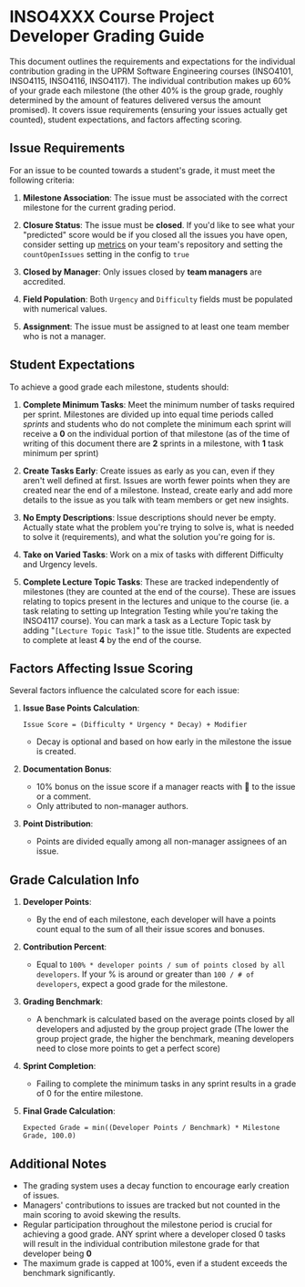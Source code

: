 # INSO4XXX Course Project Developer Grading Guide

This document outlines the requirements and expectations for the individual contribution grading in the UPRM Software Engineering courses (INSO4101, INSO4115, INSO4116, INSO4117). The individual contribution makes up 60% of your grade each milestone (the other 40% is the group grade, roughly determined by the amount of features delivered versus the amount promised). It covers issue requirements (ensuring your issues actually get counted), student expectations, and factors affecting scoring.

## Issue Requirements

For an issue to be counted towards a student's grade, it must meet the following criteria:

1. **Milestone Association**: The issue must be associated with the correct milestone for the current grading period.

2. **Closure Status**:
   The issue must be **closed**. If you'd like to see what your "predicted" score would be if you closed all the issues you have open, consider setting up [metrics](https://github.com/Poggecci/INSO-GH-API-QUERY) on your team's repository and setting the `countOpenIssues` setting in the config to `true`

3. **Closed by Manager**: Only issues closed by **team managers** are accredited.

4. **Field Population**: Both `Urgency` and `Difficulty` fields must be populated with numerical values.

5. **Assignment**: The issue must be assigned to at least one team member who is not a manager.

## Student Expectations

To achieve a good grade each milestone, students should:

1. **Complete Minimum Tasks**: Meet the minimum number of tasks required per sprint. Milestones are divided up into equal time periods called _sprints_ and students who do not complete the minimum each sprint will receive a **0** on the individual portion of that milestone (as of the time of writing of this document there are **2** sprints in a milestone, with **1** task minimum per sprint)

2. **Create Tasks Early**: Create issues as early as you can, even if they aren't well defined at first. Issues are worth fewer points when they are created near the end of a milestone. Instead, create early and add more details to the issue as you talk with team members or get new insights.

3. **No Empty Descriptions**: Issue descriptions should never be empty. Actually state what the problem you're trying to solve is, what is needed to solve it (requirements), and what the solution you're going for is.

4. **Take on Varied Tasks**: Work on a mix of tasks with different Difficulty and Urgency levels.

5. **Complete Lecture Topic Tasks**: These are tracked independently of milestones (they are counted at the end of the course). These are issues relating to topics present in the lectures and unique to the course (ie. a task relating to setting up Integration Testing while you're taking the INSO4117 course). You can mark a task as a Lecture Topic task by adding "`[Lecture Topic Task]`" to the issue title. Students are expected to complete at least **4** by the end of the course.

## Factors Affecting Issue Scoring

Several factors influence the calculated score for each issue:

1. **Issue Base Points Calculation**:

   ```
   Issue Score = (Difficulty * Urgency * Decay) + Modifier
   ```

   - Decay is optional and based on how early in the milestone the issue is created.

2. **Documentation Bonus**:

   - 10% bonus on the issue score if a manager reacts with 🎉 to the issue or a comment.
   - Only attributed to non-manager authors.

3. **Point Distribution**:

   - Points are divided equally among all non-manager assignees of an issue.

## Grade Calculation Info

1. **Developer Points**:

   - By the end of each milestone, each developer will have a points count equal to the sum of all their issue scores and bonuses.

2. **Contribution Percent**:

   - Equal to `100% * developer points / sum of points closed by all developers`. If your % is around or greater than `100 / # of developers`, expect a good grade for the milestone.

3. **Grading Benchmark**:

   - A benchmark is calculated based on the average points closed by all developers and adjusted by the group project grade (The lower the group project grade, the higher the benchmark, meaning developers need to close more points to get a perfect score)

4. **Sprint Completion**:

   - Failing to complete the minimum tasks in any sprint results in a grade of 0 for the entire milestone.

5. **Final Grade Calculation**:

   ```
   Expected Grade = min((Developer Points / Benchmark) * Milestone Grade, 100.0)
   ```

## Additional Notes

- The grading system uses a decay function to encourage early creation of issues.
- Managers' contributions to issues are tracked but not counted in the main scoring to avoid skewing the results.
- Regular participation throughout the milestone period is crucial for achieving a good grade. ANY sprint where a developer closed 0 tasks will result in the individual contribution milestone grade for that developer being **0**
- The maximum grade is capped at 100%, even if a student exceeds the benchmark significantly.
